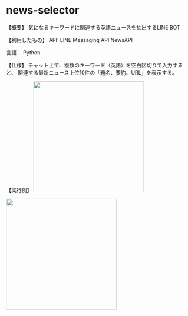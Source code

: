 # news-selector

【概要】
気になるキーワードに関連する英語ニュースを抽出するLINE BOT

【利用したもの】
API:
LINE Messaging API
NewsAPI

言語：
Python

【仕様】
チャット上で、複数のキーワード（英語）を空白区切りで入力すると、
関連する最新ニュース上位10件の「題名、要約、URL」を表示する。


【実行例】
<img src="https://github.com/yomoginna/news-selector/assets/98722875/063f27cd-3b80-4b0a-98b7-2fc8120915bc" width="300">
<p>
<img src="https://github.com/yomoginna/news-selector/assets/98722875/57629833-d51c-45a9-b493-12272ebd3d2c" width="300">

